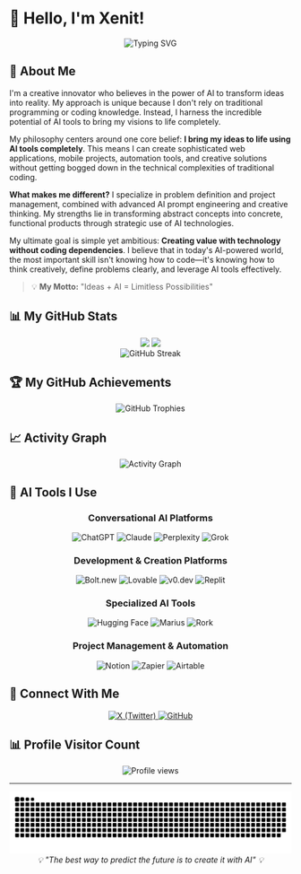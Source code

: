 # 👋 Hello, I'm Xenit!

<div align="center">
  <img src="https://readme-typing-svg.herokuapp.com/?lines=AI-Powered+Creator;No-Code+Innovator;Turning+Ideas+Into+Reality&font=Fira%20Code&center=true&width=380&height=50&duration=4000&pause=1000" alt="Typing SVG" />
</div>

## 🚀 About Me

I'm a creative innovator who believes in the power of AI to transform ideas into reality. My approach is unique because I don't rely on traditional programming or coding knowledge. Instead, I harness the incredible potential of AI tools to bring my visions to life completely.

My philosophy centers around one core belief: **I bring my ideas to life using AI tools completely**. This means I can create sophisticated web applications, mobile projects, automation tools, and creative solutions without getting bogged down in the technical complexities of traditional coding.

**What makes me different?** I specialize in problem definition and project management, combined with advanced AI prompt engineering and creative thinking. My strengths lie in transforming abstract concepts into concrete, functional products through strategic use of AI technologies.

My ultimate goal is simple yet ambitious: **Creating value with technology without coding dependencies**. I believe that in today's AI-powered world, the most important skill isn't knowing how to code—it's knowing how to think creatively, define problems clearly, and leverage AI tools effectively.

> 💡 **My Motto:** "Ideas + AI = Limitless Possibilities"

## 📊 My GitHub Stats

<div align="center">
  <img height="180em" src="https://github-readme-stats.vercel.app/api?username=xenitV1&show_icons=true&theme=tokyonight&include_all_commits=true&count_private=true"/>
  <img height="180em" src="https://github-readme-stats.vercel.app/api/top-langs/?username=xenitV1&layout=compact&langs_count=7&theme=tokyonight"/>
</div>

<div align="center">
  <img src="https://github-readme-streak-stats.herokuapp.com/?user=xenitV1&theme=tokyonight" alt="GitHub Streak" />
</div>

## 🏆 My GitHub Achievements

<div align="center">
  <img src="https://github-profile-trophy.vercel.app/?username=xenitV1&theme=tokyonight&row=1&column=7" alt="GitHub Trophies" />
</div>

## 📈 Activity Graph

<div align="center">
  <img src="https://github-readme-activity-graph.vercel.app/graph?username=xenitV1&theme=tokyo-night&bg_color=1a1b27&color=628fdb&line=628fdb&point=ffffff&area=true&hide_border=true" alt="Activity Graph" />
</div>

## 🤖 AI Tools I Use

<div align="center">

### Conversational AI Platforms
![ChatGPT](https://img.shields.io/badge/ChatGPT-74aa9c?style=for-the-badge&logo=openai&logoColor=white)
![Claude](https://img.shields.io/badge/Claude-CC785C?style=for-the-badge&logo=anthropic&logoColor=white)
![Perplexity](https://img.shields.io/badge/Perplexity-1FB6FF?style=for-the-badge&logo=perplexity&logoColor=white)
![Grok](https://img.shields.io/badge/Grok-000000?style=for-the-badge&logo=x&logoColor=white)

### Development & Creation Platforms
![Bolt.new](https://img.shields.io/badge/Bolt.new-FF6B35?style=for-the-badge&logo=bolt&logoColor=white)
![Lovable](https://img.shields.io/badge/Lovable-E91E63?style=for-the-badge&logo=heart&logoColor=white)
![v0.dev](https://img.shields.io/badge/v0.dev-000000?style=for-the-badge&logo=vercel&logoColor=white)
![Replit](https://img.shields.io/badge/Replit-667881?style=for-the-badge&logo=replit&logoColor=white)

### Specialized AI Tools
![Hugging Face](https://img.shields.io/badge/🤗_Hugging_Face-FFD21E?style=for-the-badge&logoColor=black)
![Marius](https://img.shields.io/badge/Marius-4B8BBE?style=for-the-badge&logo=python&logoColor=white)
![Rork](https://img.shields.io/badge/Rork-FF4B4B?style=for-the-badge&logo=rocket&logoColor=white)

### Project Management & Automation
![Notion](https://img.shields.io/badge/Notion-000000?style=for-the-badge&logo=notion&logoColor=white)
![Zapier](https://img.shields.io/badge/Zapier-FF4A00?style=for-the-badge&logo=zapier&logoColor=white)
![Airtable](https://img.shields.io/badge/Airtable-18BFFF?style=for-the-badge&logo=airtable&logoColor=white)

</div>

## 🤝 Connect With Me

<div align="center">
  <a href="https://x.com/xenit_v0" target="_blank">
    <img src="https://img.shields.io/badge/X-000000?style=for-the-badge&logo=x&logoColor=white" alt="X (Twitter)"/>
  </a>
  <a href="https://github.com/xenitV1" target="_blank">
    <img src="https://img.shields.io/badge/GitHub-181717?style=for-the-badge&logo=github&logoColor=white" alt="GitHub"/>
  </a>
</div>

## 📊 Profile Visitor Count

<div align="center">
  <img src="https://komarev.com/ghpvc/?username=xenitV1&color=blueviolet&style=flat-square&label=Profile+Views" alt="Profile views" />
</div>

---

<div align="center">
  <img src="https://raw.githubusercontent.com/platane/snk/output/github-contribution-grid-snake-dark.svg" alt="Snake animation" />
</div>

<div align="center">
  <i>💡 "The best way to predict the future is to create it with AI" 💡</i>
</div>
